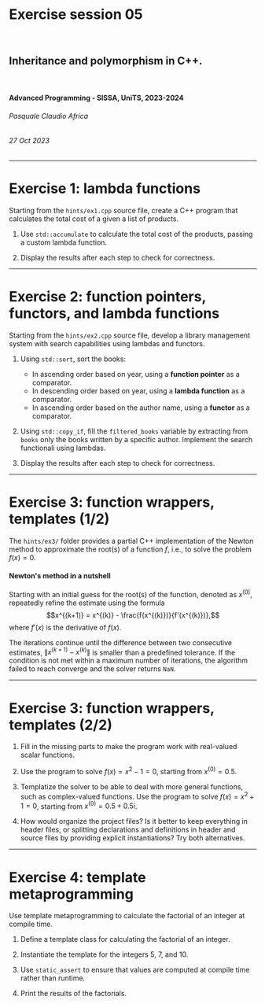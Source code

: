 <!--
title: Exercise session 05
paginate: true

_class: titlepage
-->

# Exercise session 05
<br>

## Inheritance and polymorphism in C++.
<br>

#### Advanced Programming - SISSA, UniTS, 2023-2024

###### Pasquale Claudio Africa

###### 27 Oct 2023

---

# Exercise 1: lambda functions

Starting from the `hints/ex1.cpp` source file, create a C++ program that calculates the total cost of a given a list of products.

1. Use `std::accumulate` to calculate the total cost of the products, passing a custom lambda function.

2. Display the results after each step to check for correctness.

---

# Exercise 2: function pointers, functors, and lambda functions

Starting from the `hints/ex2.cpp` source file, develop a library management system with search capabilities using lambdas and functors.

1. Using `std::sort`, sort the books:
   - In ascending order based on year, using a **function pointer** as a comparator.
   - In descending order based on year, using a **lambda function** as a comparator.
   - In ascending order based on the author name, using a **functor** as a comparator.

2. Using `std::copy_if`, fill the `filtered_books` variable by extracting from `books` only the books written by a specific author. Implement the search functionali using lambdas.

3. Display the results after each step to check for correctness.

---

# Exercise 3: function wrappers, templates (1/2)

The `hints/ex3/` folder provides a partial C++ implementation of the Newton method to approximate the root(s) of a function $f$, i.e., to solve the problem $f(x) = 0$.

#### Newton's method in a nutshell

Starting with an initial guess for the root(s) of the function, denoted as $x^{(0)}$, repeatedly refine the estimate using the formula
$$x^{(k+1)} = x^{(k)} - \frac{f(x^{(k)})}{f'(x^{(k)})},$$
where $f'(x)$ is the derivative of $f(x)$.

The iterations continue until the difference between two consecutive estimates, $\|x^{(k+1)} - x^{(k)}\|$ is smaller than a predefined tolerance. If the condition is not met within a maximum number of iterations, the algorithm failed to reach converge and the solver returns `NaN`.

---

# Exercise 3: function wrappers, templates (2/2)

1. Fill in the missing parts to make the program work with real-valued scalar functions.

2. Use the program to solve $f(x) = x^2 - 1 = 0$, starting from $x^{(0)} = 0.5$.

3. Templatize the solver to be able to deal with more general functions, such as complex-valued functions.
   Use the program to solve $f(x) = x^2 + 1 = 0$, starting from $x^{(0)} = 0.5 + 0.5i$.

4. How would organize the project files? Is it better to keep everything in header files, or splitting declarations and definitions in header and source files by providing explicit instantiations? Try both alternatives.

---

# Exercise 4: template metaprogramming

Use template metaprogramming to calculate the factorial of an integer at compile time.

1. Define a template class for calculating the factorial of an integer.

2. Instantiate the template for the integers 5, 7, and 10.

3. Use `static_assert` to ensure that values are computed at compile time rather than runtime.

4. Print the results of the factorials.
